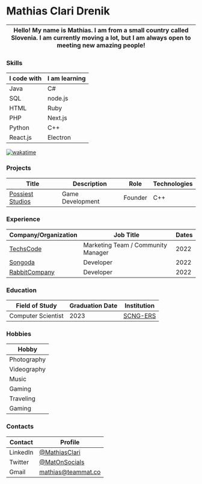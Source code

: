 
# Mathias Clari Drenik
|Hello! My name is Mathias. I am from a small country called Slovenia. I am currently moving a lot, but I am always open to meeting new amazing people! |
|----|

### Skills

| I code with | I am learning |
| ----- | -----------|
| Java |  C# |
| SQL | node.js |
| HTML | Ruby |
| PHP | Next.js |
| Python | C++ |
| React.js | Electron |

[![wakatime](https://wakatime.com/badge/user/190d7e17-9dae-4f59-a20c-4d8593b186db.svg)](https://wakatime.com/@190d7e17-9dae-4f59-a20c-4d8593b186db)

### Projects

| Title | Description | Role | Technologies |
| ----- | ----------- | ---- | ------------ |
| [Possiest Studios](https://discord.possiest.com) | Game Development | Founder | C++ |

### Experience

| Company/Organization | Job Title | Dates |
| -------------------- | --------- | ----- |
| [TechsCode](https://techscode.com) | Marketing Team / Community Manager | 2022 |
| [Songoda](https://www.songoda.com/) | Developer | 2022 |
| [RabbitCompany](https://rabbit-company.com/) | Developer | 2022 |

### Education

| Field of Study | Graduation Date | Institution |
| ------------- | --------------- | ----------- |
| Computer Scientist | 2023 | [SCNG-ERS](https://ers.scng.si/) |

### Hobbies

| Hobby |
|----|
| Photography |
| Videography |
| Music |
| Gaming |
| Traveling |
| Gaming |

### Contacts

| Contact | Profile |
| ------------ | ------- |
| LinkedIn | [@MathiasClari](https://www.linkedin.com/in/mathiasclari/) |
| Twitter | [@MatOnSocials](https://twitter.com/MatOnSocials) |
| Gmail | [mathias@teammat.co](mathias@teammat.co)|

